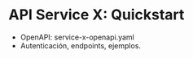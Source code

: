 ﻿# API Service X: Quickstart

- OpenAPI: service-x-openapi.yaml
- Autenticación, endpoints, ejemplos.
